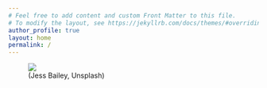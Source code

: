 ```yaml
---
# Feel free to add content and custom Front Matter to this file.
# To modify the layout, see https://jekyllrb.com/docs/themes/#overriding-theme-defaults
author_profile: true
layout: home
permalink: /
---
```


<figure class="full">
    <a href="/assets/images/jess-bailey-dZuG2-ZhONU-unsplash.jpg"><img src="/assets/images/jess-bailey-dZuG2-ZhONU-unsplash.jpg"></a>
    <figcaption>(Jess Bailey, Unsplash)</figcaption>
</figure>